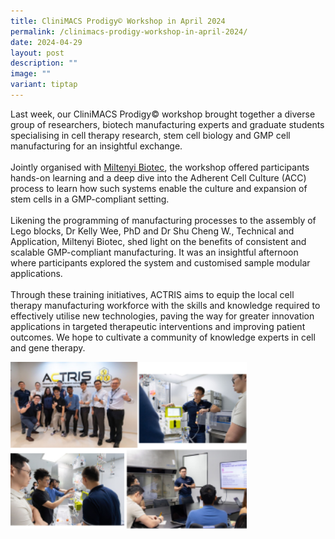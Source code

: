 ```yaml
---
title: CliniMACS Prodigy© Workshop in April 2024
permalink: /clinimacs-prodigy-workshop-in-april-2024/
date: 2024-04-29
layout: post
description: ""
image: ""
variant: tiptap
---
```

<p>Last week, our CliniMACS Prodigy© workshop brought together a diverse
group of researchers, biotech manufacturing experts and graduate students
specialising in cell therapy research, stem cell biology and GMP cell manufacturing
for an insightful exchange.
<br>
<br>Jointly organised with <a href="https://www.linkedin.com/company/miltenyi-biotec/" class="wVkswPqfFJemBuesOohtSFOOfIrNteBxRA" rel="noopener noreferrer nofollow" target="_self">Miltenyi Biotec</a>,
the workshop offered participants hands-on learning and a deep dive into
the Adherent Cell Culture (ACC) process to learn how such systems enable
the culture and expansion of stem cells in a GMP-compliant setting.
<br>
<br>Likening the programming of manufacturing processes to the assembly of
Lego blocks, Dr Kelly Wee, PhD and Dr Shu Cheng W., Technical and Application,
Miltenyi Biotec, shed light on the benefits of consistent and scalable
GMP-compliant manufacturing. It was an insightful afternoon where participants
explored the system and customised sample modular applications.
<br>
<br>Through these training initiatives, ACTRIS aims to equip the local cell
therapy manufacturing workforce with the skills and knowledge required
to effectively utilise new technologies, paving the way for greater innovation
applications in targeted therapeutic interventions and improving patient
outcomes. We hope to cultivate a community of knowledge experts in cell
and gene therapy.</p>
<div class="isomer-image-wrapper">
<img style="width: 75%;" height="auto" width="100%" alt="" src="/images/Newsroom &amp; Events/Events/Miltenyi_Prodigy_Workshop__April_2024_.png">
</div>
<p></p>